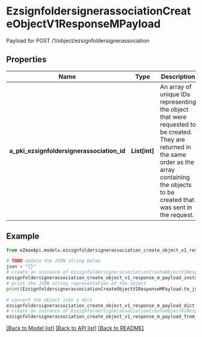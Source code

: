 # EzsignfoldersignerassociationCreateObjectV1ResponseMPayload

Payload for POST /1/object/ezsignfoldersignerassociation

## Properties

Name | Type | Description | Notes
------------ | ------------- | ------------- | -------------
**a_pki_ezsignfoldersignerassociation_id** | **List[int]** | An array of unique IDs representing the object that were requested to be created.  They are returned in the same order as the array containing the objects to be created that was sent in the request. | 

## Example

```python
from eZmaxApi.models.ezsignfoldersignerassociation_create_object_v1_response_m_payload import EzsignfoldersignerassociationCreateObjectV1ResponseMPayload

# TODO update the JSON string below
json = "{}"
# create an instance of EzsignfoldersignerassociationCreateObjectV1ResponseMPayload from a JSON string
ezsignfoldersignerassociation_create_object_v1_response_m_payload_instance = EzsignfoldersignerassociationCreateObjectV1ResponseMPayload.from_json(json)
# print the JSON string representation of the object
print(EzsignfoldersignerassociationCreateObjectV1ResponseMPayload.to_json())

# convert the object into a dict
ezsignfoldersignerassociation_create_object_v1_response_m_payload_dict = ezsignfoldersignerassociation_create_object_v1_response_m_payload_instance.to_dict()
# create an instance of EzsignfoldersignerassociationCreateObjectV1ResponseMPayload from a dict
ezsignfoldersignerassociation_create_object_v1_response_m_payload_from_dict = EzsignfoldersignerassociationCreateObjectV1ResponseMPayload.from_dict(ezsignfoldersignerassociation_create_object_v1_response_m_payload_dict)
```
[[Back to Model list]](../README.md#documentation-for-models) [[Back to API list]](../README.md#documentation-for-api-endpoints) [[Back to README]](../README.md)


